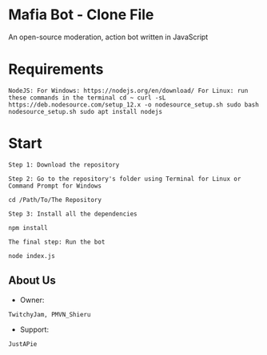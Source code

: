 # Mafia Bot - Clone File

An open-source moderation, action bot written in JavaScript

# Requirements
``
NodeJS:
For Windows: https://nodejs.org/en/download/
For Linux: run these commands in the terminal
cd ~
curl -sL https://deb.nodesource.com/setup_12.x -o nodesource_setup.sh
sudo bash nodesource_setup.sh
sudo apt install nodejs
``

# Start

```
Step 1: Download the repository

Step 2: Go to the repository's folder using Terminal for Linux or Command Prompt for Windows

cd /Path/To/The Repository

Step 3: Install all the dependencies

npm install

The final step: Run the bot

node index.js
```

## About Us


* Owner:
```
TwitchyJam, PMVN_Shieru
```

* Support:
```
JustAPie
```

